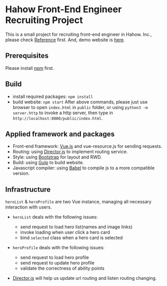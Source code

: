Hahow Front-End Engineer Recruiting Project
===

This is a small project for recruiting front-end engineer in Hahow. Inc., please check [Reference](http://hahow-recruit.herokuapp.com/frontend) first. And, demo website is [here](https://github.com/barry800414/hahow_project).

## Prerequisites
Please install [npm](https://www.npmjs.com/) first.

## Build
* install required packages: `npm install`
* build website: `npm start`
After above commands, please just use browser to open `index.html` in `public` folder, or using `python3 -m server.http` to invoke a http server, then type in `http://localhost:8000/public/index.html`.

## Applied framework and packages
* Front-end framework: [Vue.js](https://vuejs.org/) and vue-resource.js for sending requests.
* Routing: using [Director.js](https://github.com/flatiron/director) to implement routing service.
* Style: using [Bootstrap](http://getbootstrap.com/) for layout and RWD.
* Build: using [Gulp](http://gulpjs.com/) to build website.
* Javascript compiler: using [Babel](https://babeljs.io/) to compile js to a more compatible version.


## Infrastructure
`heroList` & `heroProfile` are two Vue instance, managing all necessary interaction with users.

* `heroList` deals with the following issues:
    * send request to load hero list(names and image links)
    * invoke loading when user click a hero card
    * bind `selected` class when a hero card is selected

* `heroProfile` deals with the following issues:
    * send request to load hero profile
    * send request to update hero profile
    * validate the correctness of ability points

* [Director.js](https://github.com/flatiron/director) will help us update url routing and listen routing changing.
